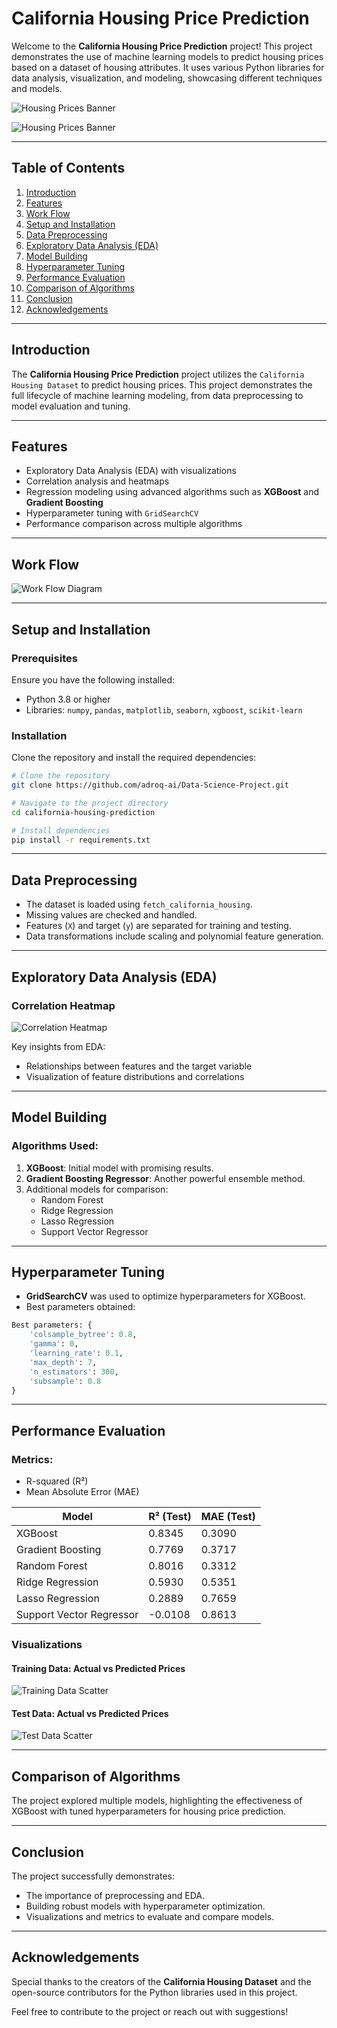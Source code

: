# California Housing Price Prediction

Welcome to the **California Housing Price Prediction** project! This project demonstrates the use of machine learning models to predict housing prices based on a dataset of housing attributes. It uses various Python libraries for data analysis, visualization, and modeling, showcasing different techniques and models.

![Housing Prices Banner](https://github.com/user-attachments/assets/34ea64c6-41a2-47fa-b0f3-cba41f2a0bf4)
</br>

![Housing Prices Banner](https://github.com/user-attachments/assets/2d5f70e3-e7d8-4f22-95c9-a40560ba418e)

---

## Table of Contents

1. [Introduction](#introduction)
2. [Features](#features)
3. [Work Flow](#work-flow)
4. [Setup and Installation](#setup-and-installation)
5. [Data Preprocessing](#data-preprocessing)
6. [Exploratory Data Analysis (EDA)](#exploratory-data-analysis-eda)
7. [Model Building](#model-building)
8. [Hyperparameter Tuning](#hyperparameter-tuning)
9. [Performance Evaluation](#performance-evaluation)
10. [Comparison of Algorithms](#comparison-of-algorithms)
11. [Conclusion](#conclusion)
12. [Acknowledgements](#acknowledgements)

---

## Introduction

The **California Housing Price Prediction** project utilizes the `California Housing Dataset` to predict housing prices. This project demonstrates the full lifecycle of machine learning modeling, from data preprocessing to model evaluation and tuning.

---

## Features

- Exploratory Data Analysis (EDA) with visualizations
- Correlation analysis and heatmaps
- Regression modeling using advanced algorithms such as **XGBoost** and **Gradient Boosting**
- Hyperparameter tuning with `GridSearchCV`
- Performance comparison across multiple algorithms

---

## Work Flow

![Work Flow Diagram](https://github.com/user-attachments/assets/20411ff0-9b9f-4b11-a3b2-9eded66f795d)

---

## Setup and Installation

### Prerequisites

Ensure you have the following installed:
- Python 3.8 or higher
- Libraries: `numpy`, `pandas`, `matplotlib`, `seaborn`, `xgboost`, `scikit-learn`

### Installation

Clone the repository and install the required dependencies:

```bash
# Clone the repository
git clone https://github.com/adroq-ai/Data-Science-Project.git

# Navigate to the project directory
cd california-housing-prediction

# Install dependencies
pip install -r requirements.txt
```

---

## Data Preprocessing

- The dataset is loaded using `fetch_california_housing`.
- Missing values are checked and handled.
- Features (`X`) and target (`y`) are separated for training and testing.
- Data transformations include scaling and polynomial feature generation.

---

## Exploratory Data Analysis (EDA)

### Correlation Heatmap

![Correlation Heatmap](https://github.com/user-attachments/assets/344d57ec-bf45-4157-9835-32c4db524996)


Key insights from EDA:
- Relationships between features and the target variable
- Visualization of feature distributions and correlations

---

## Model Building

### Algorithms Used:

1. **XGBoost**: Initial model with promising results.
2. **Gradient Boosting Regressor**: Another powerful ensemble method.
3. Additional models for comparison:
   - Random Forest
   - Ridge Regression
   - Lasso Regression
   - Support Vector Regressor

---

## Hyperparameter Tuning

- **GridSearchCV** was used to optimize hyperparameters for XGBoost.
- Best parameters obtained:

```python
Best parameters: {
    'colsample_bytree': 0.8,
    'gamma': 0,
    'learning_rate': 0.1,
    'max_depth': 7,
    'n_estimators': 300,
    'subsample': 0.8
}
```

---

## Performance Evaluation

### Metrics:
- R-squared (R²)
- Mean Absolute Error (MAE)

| Model                  | R² (Test) | MAE (Test) |
|------------------------|-----------|------------|
| XGBoost               | 0.8345    | 0.3090     |
| Gradient Boosting     | 0.7769    | 0.3717     |
| Random Forest         | 0.8016    | 0.3312     |
| Ridge Regression      | 0.5930    | 0.5351     |
| Lasso Regression      | 0.2889    | 0.7659     |
| Support Vector Regressor | -0.0108 | 0.8613     |

### Visualizations

#### Training Data: Actual vs Predicted Prices

![Training Data Scatter](https://github.com/user-attachments/assets/94b0fbae-1c40-4cb3-86a4-50645a62169c)

#### Test Data: Actual vs Predicted Prices

![Test Data Scatter](https://github.com/user-attachments/assets/7a8e2916-da82-46d9-9d1c-99330f310b46)


---

## Comparison of Algorithms

The project explored multiple models, highlighting the effectiveness of XGBoost with tuned hyperparameters for housing price prediction.

---

## Conclusion

The project successfully demonstrates:
- The importance of preprocessing and EDA.
- Building robust models with hyperparameter optimization.
- Visualizations and metrics to evaluate and compare models.

---

## Acknowledgements

Special thanks to the creators of the **California Housing Dataset** and the open-source contributors for the Python libraries used in this project.

Feel free to contribute to the project or reach out with suggestions!
